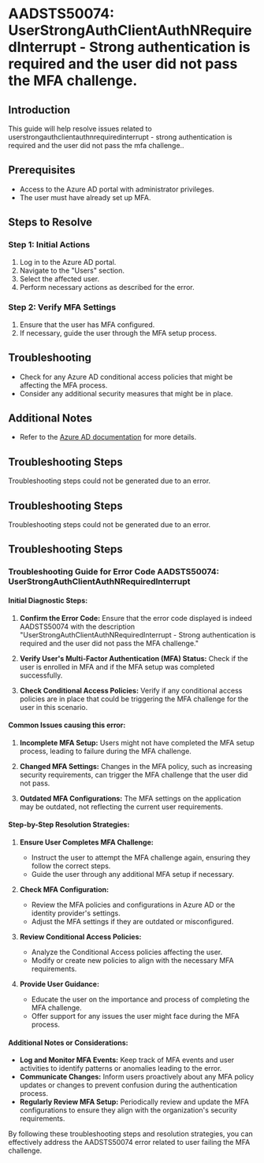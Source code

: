 # AADSTS50074: UserStrongAuthClientAuthNRequiredInterrupt - Strong authentication is required and the user did not pass the MFA challenge.

## Introduction

This guide will help resolve issues related to
userstrongauthclientauthnrequiredinterrupt - strong authentication is required
and the user did not pass the mfa challenge..

## Prerequisites

* Access to the Azure AD portal with administrator privileges.
* The user must have already set up MFA.

## Steps to Resolve

### Step 1: Initial Actions

1. Log in to the Azure AD portal.
2. Navigate to the "Users" section.
3. Select the affected user.
4. Perform necessary actions as described for the error.

### Step 2: Verify MFA Settings

1. Ensure that the user has MFA configured.
2. If necessary, guide the user through the MFA setup process.

## Troubleshooting

* Check for any Azure AD conditional access policies that might be affecting the
  MFA process.
* Consider any additional security measures that might be in place.

## Additional Notes

* Refer to the
  [Azure AD documentation](https://learn.microsoft.com/en-us/azure/active-directory/)
  for more details.

## Troubleshooting Steps

Troubleshooting steps could not be generated due to an error.

## Troubleshooting Steps

Troubleshooting steps could not be generated due to an error.

## Troubleshooting Steps

### Troubleshooting Guide for Error Code AADSTS50074: UserStrongAuthClientAuthNRequiredInterrupt

#### Initial Diagnostic Steps:

1. **Confirm the Error Code:** Ensure that the error code displayed is indeed
   AADSTS50074 with the description
   "UserStrongAuthClientAuthNRequiredInterrupt - Strong authentication is
   required and the user did not pass the MFA challenge."

2. **Verify User's Multi-Factor Authentication (MFA) Status:** Check if the user
   is enrolled in MFA and if the MFA setup was completed successfully.

3. **Check Conditional Access Policies:** Verify if any conditional access
   policies are in place that could be triggering the MFA challenge for the user
   in this scenario.

#### Common Issues causing this error:

1. **Incomplete MFA Setup:** Users might not have completed the MFA setup
   process, leading to failure during the MFA challenge.

2. **Changed MFA Settings:** Changes in the MFA policy, such as increasing
   security requirements, can trigger the MFA challenge that the user did not
   pass.

3. **Outdated MFA Configurations:** The MFA settings on the application may be
   outdated, not reflecting the current user requirements.

#### Step-by-Step Resolution Strategies:

1. **Ensure User Completes MFA Challenge:**

   * Instruct the user to attempt the MFA challenge again, ensuring they follow
     the correct steps.
   * Guide the user through any additional MFA setup if necessary.

2. **Check MFA Configuration:**

   * Review the MFA policies and configurations in Azure AD or the identity
     provider's settings.
   * Adjust the MFA settings if they are outdated or misconfigured.

3. **Review Conditional Access Policies:**

   * Analyze the Conditional Access policies affecting the user.
   * Modify or create new policies to align with the necessary MFA requirements.

4. **Provide User Guidance:**
   * Educate the user on the importance and process of completing the MFA
     challenge.
   * Offer support for any issues the user might face during the MFA process.

#### Additional Notes or Considerations:

* **Log and Monitor MFA Events:** Keep track of MFA events and user activities
  to identify patterns or anomalies leading to the error.
* **Communicate Changes:** Inform users proactively about any MFA policy updates
  or changes to prevent confusion during the authentication process.
* **Regularly Review MFA Setup:** Periodically review and update the MFA
  configurations to ensure they align with the organization's security
  requirements.

By following these troubleshooting steps and resolution strategies, you can
effectively address the AADSTS50074 error related to user failing the MFA
challenge.
